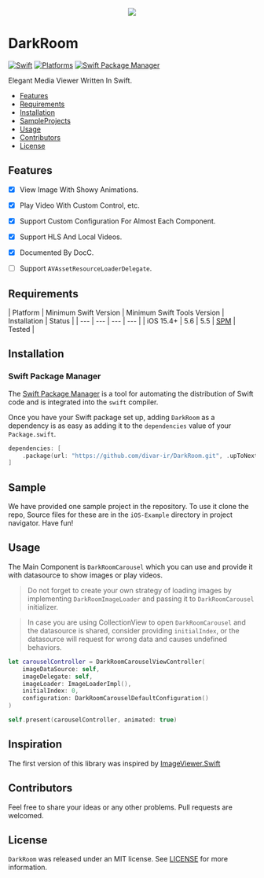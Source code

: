 
<p align="center">
  <img src="https://github.com/kiarashvosough1999/CocoAttributedStringBuilder/blob/pre-release-issues/Sources/DarkRoom.docc/Resources/DarkRoomLogo.png">
</p>

# DarkRoom

[![Swift](https://img.shields.io/badge/Swift-5.6_or_Higher-orange?style=flat-square)](https://img.shields.io/badge/Swift-5.6-Orange?style=flat-square)
[![Platforms](https://img.shields.io/badge/Platforms-iOS_13_or_Higher-yellowgreen?style=flat-square)](https://img.shields.io/badge/Platforms-macOS_iOS_tvOS_watchOS_Linux_Windows-Green?style=flat-square)
[![Swift Package Manager](https://img.shields.io/badge/Swift_Package_Manager-compatible-orange?style=flat-square)](https://img.shields.io/badge/Swift_Package_Manager-compatible-orange?style=flat-square)

Elegant Media Viewer Written In Swift.

- [Features](#features)
- [Requirements](#requirements)
- [Installation](#installation)
- [SampleProjects](#sample)
- [Usage](#usage)
- [Contributors](#contributors)
- [License](#license)

## Features

- [x] View Image With Showy Animations.
- [x] Play Video With Custom Control, etc.
- [x] Support Custom Configuration For Almost Each Component.
- [x] Support HLS And Local Videos.
- [x] Documented By DocC.
- [ ] Support `AVAssetResourceLoaderDelegate`.


## Requirements

| Platform | Minimum Swift Version | Minimum Swift Tools Version | Installation | Status |
| --- | --- | --- | --- |
| iOS 15.4+ | 5.6 | 5.5 | [SPM](#SwiftPackageManager) | Tested |

## Installation

### Swift Package Manager

The [Swift Package Manager](https://swift.org/package-manager/) is a tool for automating the distribution of Swift code and is integrated into the `swift` compiler.

Once you have your Swift package set up, adding `DarkRoom` as a dependency is as easy as adding it to the `dependencies` value of your `Package.swift`.

```swift
dependencies: [
    .package(url: "https://github.com/divar-ir/DarkRoom.git", .upToNextMajor(from: "1.0.0"))
]
```

## Sample

We have provided one sample project in the repository. To use it clone the repo, Source files for these are in the `iOS-Example` directory in project navigator. Have fun!

## Usage

The Main Component is ``DarkRoomCarousel`` which you can use and provide it with datasource to show images or play videos.

> Do not forget to create your own strategy of loading images by implementing ``DarkRoomImageLoader`` and passing it to ``DarkRoomCarousel`` initializer.

> In case you are using CollectionView to open ``DarkRoomCarousel`` and the datasource is shared, consider providing `initialIndex`, or the datasource will request for wrong data and causes undefined behaviors.

```swift
let carouselController = DarkRoomCarouselViewController(
    imageDataSource: self,
    imageDelegate: self,
    imageLoader: ImageLoaderImpl(),
    initialIndex: 0,
    configuration: DarkRoomCarouselDefaultConfiguration()
)

self.present(carouselController, animated: true)
```

## Inspiration

The first version of this library was inspired by [ImageViewer.Swift](https://github.com/michaelhenry/ImageViewer.swift)

## Contributors

Feel free to share your ideas or any other problems. Pull requests are welcomed.

## License

`DarkRoom` was released under an MIT license. See [LICENSE](https://github.com/divar-ir/DarkRoom/blob/master/LICENSE) for more information.
